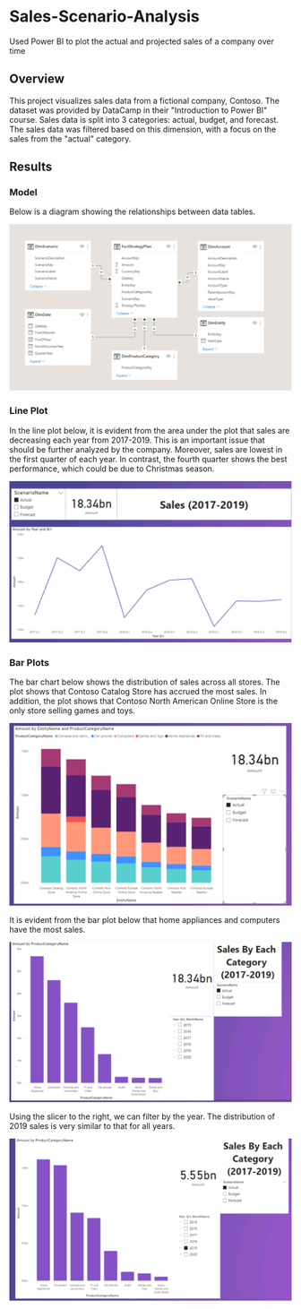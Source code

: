 # Sales-Scenario-Analysis
Used Power BI to plot the actual and projected sales of a company over time

## Overview

This project visualizes sales data from a fictional company, Contoso. The dataset was provided by DataCamp in their "Introduction to Power BI" course. Sales data is split into 3 categories: actual, budget, and forecast. The sales data was filtered based on this dimension, with a focus on the sales from the "actual" category. 

## Results

### Model

Below is a diagram showing the relationships between data tables. 

![model](images/data_model.png)

### Line Plot

In the line plot below, it is evident from the area under the plot that sales are decreasing each year from 2017-2019. This is an important issue that should be further analyzed by the company. Moreover, sales are lowest in the first quarter of each year. In contrast, the fourth quarter shows the best performance, which could be due to Christmas season.

![line_plot](images/sales_line_plot.png)

### Bar Plots

The bar chart below shows the distribution of sales across all stores. The plot shows that Contoso Catalog Store has accrued the most sales. In addition, the plot shows that Contoso North American Online Store is the only store selling games and toys.

![bar_chart_sales_products](images/bar_chart_sales_products.png)

It is evident from the bar plot below that home appliances and computers have the most sales.

![bar_products](images/bar_products.png)

Using the slicer to the right, we can filter by the year. The distribution of 2019 sales is very similar to that for all years. 

![bar_products_2019](images/bar_products_2019.png)

